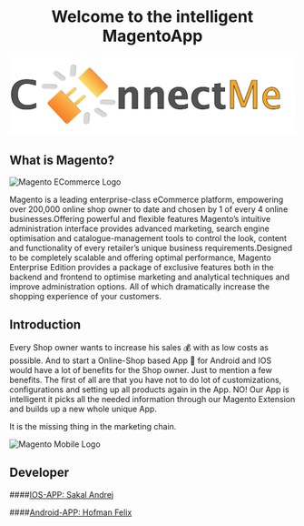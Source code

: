 <h1 align="center">
  Welcome to the intelligent MagentoApp
</h1>

![ConnectMe ECommerce Logo](/Documents/Logos/ConnectMeLogo.png)

## What is Magento?

![Magento ECommerce Logo](https://www.infyways.com/wp-content/uploads/2011/08/magento-logo.png?x52557)

Magento is a leading enterprise-class eCommerce platform, empowering over 200,000 online shop owner to date and chosen by 1 of every 4 online businesses.Offering powerful and flexible features Magento’s intuitive administration interface provides advanced marketing, search engine optimisation and catalogue-management tools to control the look, content and functionality of every retailer’s unique business requirements.Designed to be completely scalable and offering optimal performance, Magento Enterprise Edition provides a package of exclusive features both in the backend and frontend to optimise marketing and analytical techniques and improve administration options. All of which dramatically increase the shopping experience of your customers.

## Introduction

Every Shop owner wants to increase his sales :moneybag: with as low costs as possible. And to start a Online-Shop based App :iphone: for Android and IOS would have a lot of benefits for the Shop owner. Just to mention a few benefits. The first of all are that you have not to do lot of customizations, configurations and setting up all products again in the App. NO! Our App is intelligent it picks all the needed information through our Magento Extension and builds up a new whole unique App. 

It is the missing thing in the marketing chain. 

![Magento Mobile Logo](https://www.openstream.ch/wp-content/uploads/2011/06/magento-mobile-iphone-android-ipad.jpg)

## Developer

####[IOS-APP: Sakal Andrej](http://github.com/SakalAndrej)

####[Android-APP: Hofman Felix](http://github.com/felixhofmann)
